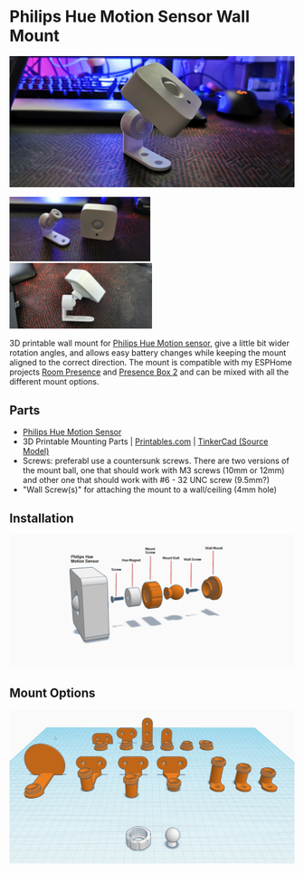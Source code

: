 # Philips Hue Motion Sensor Wall Mount
![](small-mount.jpg)
<p float="left"> <img src="small-mount-01.jpg" width="49.5%" /> <img src="small-mount-02.jpg" width="50%" /></p> 

3D printable wall mount for [Philips Hue Motion sensor](https://amzn.to/3eFKGZe), give a little bit wider rotation angles, and allows easy battery changes while keeping the mount aligned to the correct direction. The mount is compatible with my ESPHome projects [Room Presence](https://github.com/EvisHome/Home-Assistant/tree/main/esphome/presence) and [Presence Box 2](https://github.com/EvisHome/Home-Assistant/tree/main/esphome/presence-box-2) and can be mixed with all the different mount options.

## Parts

* [Philips Hue Motion Sensor](https://amzn.to/3eFKGZe)
* 3D Printable Mounting Parts | [Printables.com](https://www.printables.com/model/273578-philips-hue-motion-sensor-wall-mount) | [TinkerCad (Source Model)](https://www.tinkercad.com/things/9wCn1o8V80X-sensor-mounting-set)
* Screws: preferabl use a countersunk screws. There are two versions of the mount ball, one that should work with M3 screws (10mm or 12mm) and other one that should work with #6 - 32 UNC screw (9.5mm?)
* "Wall Screw(s)" for attaching the mount to a wall/ceiling (4mm hole)

## Installation

![](installation2.png)

## Mount Options

![](mounting-set.jpg)
